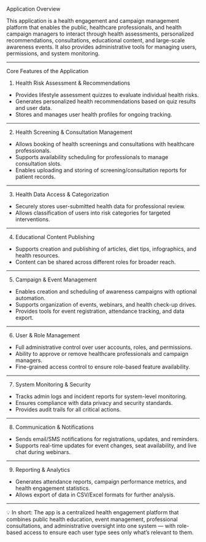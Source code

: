 Application Overview


This application is a health engagement and campaign management platform that enables the public, healthcare professionals, and health campaign managers to interact through health assessments, personalized recommendations, consultations, educational content, and large-scale awareness events. It also provides administrative tools for managing users, permissions, and system monitoring.


---

Core Features of the Application

1. Health Risk Assessment & Recommendations

- Provides lifestyle assessment quizzes to evaluate individual health risks.
- Generates personalized health recommendations based on quiz results and user data.
- Stores and manages user health profiles for ongoing tracking.

---

2. Health Screening & Consultation Management

- Allows booking of health screenings and consultations with healthcare professionals.
- Supports availability scheduling for professionals to manage consultation slots.
- Enables uploading and storing of screening/consultation reports for patient records.

---

3. Health Data Access & Categorization

- Securely stores user-submitted health data for professional review.
- Allows classification of users into risk categories for targeted interventions.

---

4. Educational Content Publishing

- Supports creation and publishing of articles, diet tips, infographics, and health resources.
- Content can be shared across different roles for broader reach.

---

5. Campaign & Event Management

- Enables creation and scheduling of awareness campaigns with optional automation.
- Supports organization of events, webinars, and health check-up drives.
- Provides tools for event registration, attendance tracking, and data export.

---

6. User & Role Management

- Full administrative control over user accounts, roles, and permissions.
- Ability to approve or remove healthcare professionals and campaign managers.
- Fine-grained access control to ensure role-based feature availability.

---

7. System Monitoring & Security

- Tracks admin logs and incident reports for system-level monitoring.
- Ensures compliance with data privacy and security standards.
- Provides audit trails for all critical actions.

---

8. Communication & Notifications

- Sends email/SMS notifications for registrations, updates, and reminders.
- Supports real-time updates for event changes, seat availability, and live chat during webinars.

---

9. Reporting & Analytics

- Generates attendance reports, campaign performance metrics, and health engagement statistics.
- Allows export of data in CSV/Excel formats for further analysis.

---
💡 In short:
The app is a centralized health engagement platform that combines public health education, event management, professional consultations, and administrative oversight into one system — with role-based access to ensure each user type sees only what’s relevant to them.